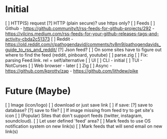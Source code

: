 # Initial
[ ] HTTP(S) request
  [?] HTTP (plain secure)? use https only?
[ ] Feeds
  [ ] Github
      - https://github.community/t/rss-feeds-for-github-projects/292
      - https://vilcins.medium.com/rss-feeds-for-your-github-releases-tags-and-activity-cbda2c51373
  [ ] Reddit
      - https://old.reddit.com/r/pathogendavid/comments/tv8m9/pathogendavids_guide_to_rss_and_reddit/
  [?] Json feed?
  [ ] On some sites have to figure out where to find the feed (reddit, pinboard, youtube)
[ ] parse.zig
    [ ] Fix: parsing Feed.link. rel = self/alternative
[ ] UI
  [ ] CLI - initial
  [ ] TUI - NotCurses
  [ ] Web browser - later
[ ] Zig
  [ ] Async
    - https://github.com/kprotty/zap
    - https://github.com/lithdew/pike
 
# Future (Maybe)
[ ] Image (icon/logo)
  [ ] download or just save link
  [ ] if save:
    [?] save to database?
    [?] save to file?
  [ ] If image missing from feed try to get site's icon
[ ] (Popular) Sites that don't support feeds (twitter, instagram, soundcloud).
  [ ] Let user defined 'feed' area?
[ ] Mark feeds to use OS notification system on new link(s)
[ ] Mark feeds that will send email on new link(s)

